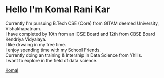 # Hello I'm Komal Rani Kar

Currently I'm pursuing B.Tech CSE (Core) from GITAM deemed University, Vishakhapatnam.  
I have completed by 10th from an ICSE Board and 12th from CBSE Board Kendriya Vidyalaya.  
I like drwaing in my free time.  
I enjoy spending time with my School Friends.  
Currently doing an training & Intership in Data Science from Yhills.  
I want to explore in the field of data science.  

[Komal](komal.jpeg)